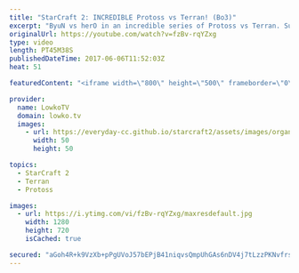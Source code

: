 ```yaml
---
title: "StarCraft 2: INCREDIBLE Protoss vs Terran! (Bo3)"
excerpt: "ByuN vs herO in an incredible series of Protoss vs Terran. Subscribe for more videos: http://lowko.tv/youtube More Starcraft 2 casts: https://goo.gl/NG8qAV  In this video I cast a best of three series between two of the world's very best for their respective races. Both players play their standard style."
originalUrl: https://youtube.com/watch?v=fzBv-rqYZxg
type: video
length: PT45M38S
publishedDateTime: 2017-06-06T11:52:03Z
heat: 51

featuredContent: "<iframe width=\"800\" height=\"500\" frameborder=\"0\" src=\"https://www.youtube.com/embed/fzBv-rqYZxg\" allow=\"accelerometer; autoplay; encrypted-media; gyroscope; picture-in-picture\" allowfullscreen></iframe>"

provider:
  name: LowkoTV
  domain: lowko.tv
  images:
    - url: https://everyday-cc.github.io/starcraft2/assets/images/organizations/lowko.tv-50x50.jpg
      width: 50
      height: 50

topics:
  - StarCraft 2
  - Terran
  - Protoss

images:
  - url: https://i.ytimg.com/vi/fzBv-rqYZxg/maxresdefault.jpg
    width: 1280
    height: 720
    isCached: true

secured: "aGoh4R+k9VzXb+pPgUVoJ57bEPjB41niqvsQmpUhGAs6nDV4j7tLzzPKNvfrszT8VnnzAfpLkealJ3fiIiBLlc4zz1fodY+MPAg+PHWg4kB+F9IzFawkez0LcVpLIY73uYFY27z4z8oImDjTUGD8vyjkvo5Sk9svdCcqpL5qJiyIpuqdgBTrVo+rYOIQGnB+TQWjueReRYKS8V3fLtCikupiGiRw6h2QEmSDQO2ag3eBi47HRhZo0HoX5nuzN5tpxe4P7bQ1D1tPWyWf/NULe4sA+dr9/4AFG4N4PpNt6nENpG28/2iV+pKsCrXkdpzYXhUUA88yxGFgZSSl3I5lNXRWTyKjUGUd5oVDrCLZgQz/Ootp+TV9LrG7kB3pCcs7c3HB5dotQQv8eWvztOls86clrH8pXGrcuABxfwITlZXZKOOqMfIbjU8YiQqCjKWs;ZHWTQ2VjUi6AzFLecvxAjw=="
---
```


